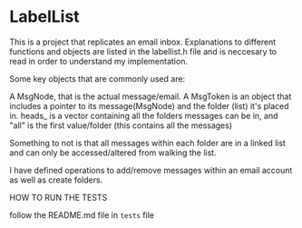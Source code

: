# LabelList

This is a project that replicates an email inbox. Explanations to different functions and objects are listed in the labellist.h file and is neccesary to read in order to understand my implementation.

Some key objects that are commonly used are:

A MsgNode, that is the actual message/email. A MsgToken is an object that includes a pointer to its message(MsgNode) and the folder (list) it's placed in. heads_ is a vector containing all the folders messages can be in, and "all" is the first value/folder (this contains all the messages)

Something to not is that all messages within each folder are in a linked list and can only be accessed/altered from walking the list.

I have defined operations to add/remove messages within an email account as well as create folders.


HOW TO RUN THE TESTS

follow the README.md file in `tests` file
